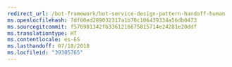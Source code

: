 ```yaml
---
redirect_url: /bot-framework/bot-service-design-pattern-handoff-human
ms.openlocfilehash: 7df60ed289032317a1b70c106439334a56db0473
ms.sourcegitcommit: f576981342fb3361216675815714e24281e20ddf
ms.translationtype: HT
ms.contentlocale: es-ES
ms.lasthandoff: 07/18/2018
ms.locfileid: "39305765"
---
```

